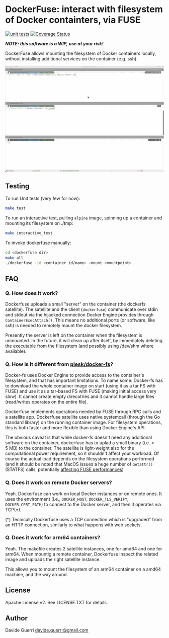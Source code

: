# DockerFuse: interact with filesystem of Docker containters, via FUSE

[![unit tests](https://github.com/dguerri/dockerfuse/actions/workflows/run-test.yml/badge.svg)](https://github.com/dguerri/dockerfuse/actions/workflows/run-test.yml) [![Coverage Status](https://coveralls.io/repos/github/dguerri/dockerfuse/badge.svg?branch=main)](https://coveralls.io/github/dguerri/dockerfuse?branch=main)

***NOTE: this software is a WIP, use at your risk!***


DockerFuse allows mounting the filesystem of Docker containers locally, without installing additional services on the container (e.g. ssh).

![dockerfuse demo](doc/dockerfuse.gif)

## Testing

To run Unit tests (very few for now):

```bash
make test
```

To run an interactive test, pulling `alpine` image, spinning up a container and mounting its filesystem on ./tmp:

```bash
make interactive_test
```

To invoke dockerfuse manually:

```bash
cd <dockerfuse dir>
make all
./dockerfuse -id <container id/name> -mount <mountpoint>
```

## FAQ

### Q. How does it work?

Dockerfuse uploads a small "server" on the container (the dockerfs satellite).
The satellite and the client (`dockerfuse`) communicate over stdin and stdout via the hijacked connection Docker Engine provides through `ContainerExecAttach()`.
This means no additional ports (or software, like ssh) is needed to remotely mount the docker filesystem.

Presently the server is left on the container when the filesystem is unmounted. In the future, it will clean up after itself, by immediately deleting the executable from the filesystem (and possibly using /dev/shm where available).

### Q. How is it different from [plesk/docker-fs](https://github.com/plesk/docker-fs)?

Docker-fs uses Docker Engine to provide access to the container's filesystem, and that has important limitations.
To name some: Docker-fs has to download the whole container image on start (using it as a tar FS with FUSE) and use it as a tar-based FS with FUSE (making initial access very slow). It cannot create empty direcotries and it cannot handle large files (read/writes operates on the entire file).

Dockerfuse implements operations needed by FUSE through RPC calls and a satellite app.
Dockerfuse satellite uses native systemcall (through the Go standard library) on the running container image. For filesystem operations, this is both faster and more flexible than using Docker Engine's API.

The obvious caveat is that while docker-fs doesn't need any additional software on the container, dockerfuse has to uplad a small binary (i.e. < 5 MB) to the container.
The satellite is light-weight also for the computational power requirement, so it shouldn't affect your workload. Of course the actual load depends on the filesystem operations performed (and it should be noted that MacOS issues a huge number of `Getattr()` (STATFS) calls, potentially [affecting FUSE performances](https://github.com/hanwen/go-fuse#macos-support))

### Q. Does it work on remote Docker servers?

Yeah. Dockerfuse can work on local Docker instances or on remote ones.
It uses the environment (i.e., `DOCKER_HOST`, `DOCKER_TLS_VERIFY`, `DOCKER_CERT_PATH`) to connect to the Docker server, and then it operates via TCP(*).

(*) Tecnically Dockerfuse uses a TCP connection which is "upgraded" from an HTTP connection, similarly to what happens with web sockets.

### Q. Does it work for arm64 containers?

Yeah. The makefile creates 2 satellite instances, one for amd64 and one for arm64.
When mountig a remote container, Dockerfuse inspect the related image and uploads the right satellite instance.

This allows you to mount the filesystem of an arm64 container on a amd64 machine, and the way around.

## License

Apache License v2. See LICENSE.TXT for details.

## Author

Davide Guerri <davide.guerri@gmail.com>
